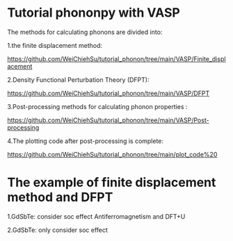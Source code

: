 # Tutorial phononpy with VASP
The methods for calculating phonons are divided into: 

1.the finite displacement method:

https://github.com/WeiChiehSu/tutorial_phonon/tree/main/VASP/Finite_displacement

2.Density Functional Perturbation Theory (DFPT):

https://github.com/WeiChiehSu/tutorial_phonon/tree/main/VASP/DFPT

3.Post-processing methods for calculating phonon properties :

https://github.com/WeiChiehSu/tutorial_phonon/tree/main/VASP/Post-processing

4.The plotting code after post-processing is complete:

https://github.com/WeiChiehSu/tutorial_phonon/tree/main/plot_code%20

# The example of finite displacement method and DFPT

1.GdSbTe: consider soc effect Antiferromagnetism and DFT+U

2.GdSbTe: only consider soc effect

